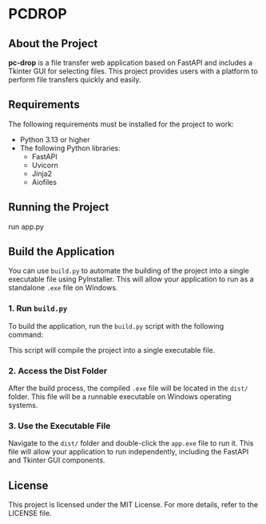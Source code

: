 # PCDROP

## About the Project

**pc-drop** is a file transfer web application based on FastAPI and includes a Tkinter GUI for selecting files. This project provides users with a platform to perform file transfers quickly and easily.

## Requirements

The following requirements must be installed for the project to work:

- Python 3.13 or higher
- The following Python libraries:
  - FastAPI
  - Uvicorn
  - Jinja2
  - Aiofiles

## Running the Project

run app.py

## Build the Application

You can use `build.py` to automate the building of the project into a single executable file using PyInstaller. This will allow your application to run as a standalone `.exe` file on Windows.

### 1. Run `build.py`

To build the application, run the `build.py` script with the following command:


This script will compile the project into a single executable file.

### 2. Access the Dist Folder

After the build process, the compiled `.exe` file will be located in the `dist/` folder. This file will be a runnable executable on Windows operating systems.

### 3. Use the Executable File

Navigate to the `dist/` folder and double-click the `app.exe` file to run it. This file will allow your application to run independently, including the FastAPI and Tkinter GUI components.

## License

This project is licensed under the MIT License. For more details, refer to the LICENSE file.




